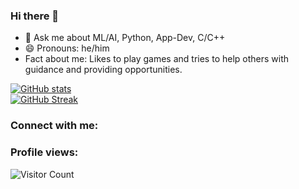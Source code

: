 ### Hi there 👋

- 💬 Ask me about ML/AI, Python, App-Dev, C/C++
- 😄 Pronouns: he/him
- Fact about me: Likes to play games and tries to help others with guidance and providing opportunities. 

[![GitHub stats](https://github-readme-stats.vercel.app/api?username=achintya-7&show_icons=true&theme=radical)](https://github.com/anuraghazra/github-readme-stats) <br>
[![GitHub Streak](https://github-readme-streak-stats.herokuapp.com/?user=achintya-7&theme=radical)](https://git.io/streak-stats)
<h3 align="left">Connect with me:</h3>
<p align="left">

<h3 align="left">Profile views:</h3>
<p align="left">
  
![Visitor Count](https://profile-counter.glitch.me/{achintya-7}/count.svg) 
